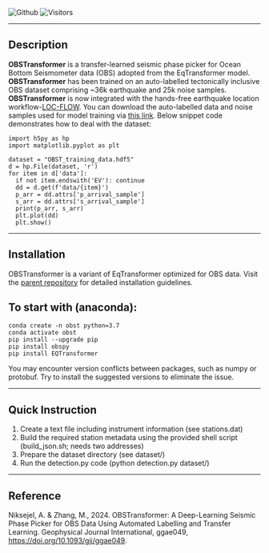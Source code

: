 ![Github](https://github.com/alirezaniki/OBSTransformer/assets/24492517/3676bc18-663c-4bc8-97ab-fbeea89c3273)
![Visitors](https://api.visitorbadge.io/api/visitors?path=https%3A%2F%2Fgithub.com%2Falirezaniki%2FOBSTransformer&labelColor=%2337d67a&countColor=%23263759&style=plastic)

---
Description
--

**OBSTransformer** is a transfer-learned seismic phase picker for Ocean Bottom Seismometer data (OBS) adopted from the EqTransformer model. 
**OBSTransformer** has been trained on an auto-labelled tectonically inclusive OBS dataset comprising ~36k earthquake and 25k noise samples.
**OBSTransformer** is now integrated with the hands-free earthquake location workflow-[LOC-FLOW](https://github.com/Dal-mzhang/LOC-FLOW).
You can download the auto-labelled data and noise samples used for model training via [this link](https://drive.google.com/file/d/1hjblXA1DuNFhMdojJD9-qYXQdchgCSNB/view?usp=sharing). Below
snippet code demonstrates how to deal with the dataset:
```
import h5py as hp
import matplotlib.pyplot as plt

dataset = "OBST_training_data.hdf5"
d = hp.File(dataset, 'r')
for item in d['data']:
  if not item.endswith('EV'): continue 
  dd = d.get(f'data/{item}')
  p_arr = dd.attrs['p_arrival_sample']
  s_arr = dd.attrs['s_arrival_sample']
  print(p_arr, s_arr)
  plt.plot(dd)
  plt.show()
```

---
Installation
--

OBSTransformer is a variant of EqTransformer optimized for OBS data. Visit the [parent repository](https://github.com/smousavi05/EQTransformer) for detailed installation guidelines.

To start with (anaconda):
--

```
conda create -n obst python=3.7
conda activate obst
pip install --upgrade pip
pip install obspy
pip install EQTransformer
```
You may encounter version conflicts between packages, such as numpy or protobuf. Try to install the suggested versions to eliminate the issue.

---
Quick Instruction
--


  1. Create a text file including instrument information (see stations.dat)
  2. Build the required station metadata using the provided shell script (build_json.sh; needs two addresses)
  3. Prepare the dataset directory (see dataset/)
  4. Run the detection.py code (python detection.py dataset/)

---

Reference
--

Niksejel, A. & Zhang, M., 2024. OBSTransformer: A Deep-Learning Seismic Phase Picker for OBS Data Using Automated Labelling and Transfer Learning. Geophysical Journal International, ggae049, https://doi.org/10.1093/gji/ggae049.
